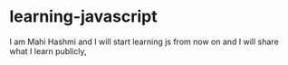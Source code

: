 # learning-javascript
I am Mahi Hashmi and I will start learning js from now on and I will share what I learn publicly, 
